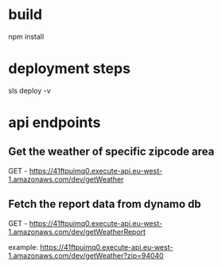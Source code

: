 # build
npm install

# deployment steps 
sls deploy -v

# api endpoints

## Get the weather of specific zipcode area
GET - https://41ftpuimq0.execute-api.eu-west-1.amazonaws.com/dev/getWeather
 

## Fetch the report data from dynamo db
 GET - https://41ftpuimq0.execute-api.eu-west-1.amazonaws.com/dev/getWeatherReport


example:
https://41ftpuimq0.execute-api.eu-west-1.amazonaws.com/dev/getWeather?zip=94040
